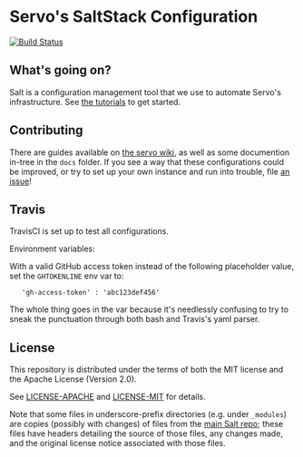 # Servo's SaltStack Configuration

[![Build Status](https://travis-ci.org/servo/saltfs.svg)](https://travis-ci.org/servo/saltfs)

## What's going on?

Salt is a configuration management tool that we use to automate Servo's
infrastructure. See [the tutorials](https://docs.saltstack.com/en/2016.3/topics/tutorials/index.html) to get started.

## Contributing

There are guides available on [the servo wiki](https://github.com/servo/servo/wiki/Buildbot-administration),
as well as some documention in-tree in the `docs` folder.
If you see a way that these configurations could be improved, or try to set up
your own instance and run into trouble, file [an issue](https://github.com/servo/saltfs/issues/new)!

## Travis

TravisCI is set up to test all configurations.

Environment variables:

With a valid GitHub access token instead of the following placeholder value,
set the `GHTOKENLINE` env var to:

```
   'gh-access-token' : 'abc123def456'
```

The whole thing goes in the var because it's needlessly confusing to try to
sneak the punctuation through both bash and Travis's yaml parser.

## License

This repository is distributed under the terms of both the MIT license
and the Apache License (Version 2.0).

See [LICENSE-APACHE](LICENSE-APACHE) and [LICENSE-MIT](LICENSE-MIT) for details.

Note that some files in underscore-prefix directories (e.g. under `_modules`)
are copies (possibly with changes) of files from the
[main Salt repo](https://github.com/saltstack/salt); these files have headers
detailing the source of those files, any changes made, and the original license
notice associated with those files.
